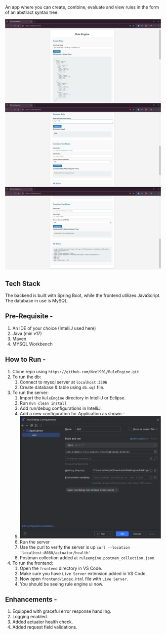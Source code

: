 An app where you can create, combine, evaluate and view rules in the form of an abstract syntax tree.


<img src="assets/ruleengine1.png">

<img src="assets/ruleengine2.png">

<img src="assets/ruleengine3.png">

## Tech Stack
The backend is built with Spring Boot, while the frontend utilizes JavaScript. The database in use is MySQL.

## Pre-Requisite - 
1. An IDE of your choice (IntelliJ used here)
2. Java (min v17)
3. Maven
4. MYSQL Workbench
   
## How to Run -
1. Clone repo using  `https://github.com/Neel901/RuleEngine.git`
2. To run the db:
    1. Connect to mysql server at `localhost:3306`
    2. Create database & table using `db.sql` file.
3. To run the server:
    1. Import the `RuleEngine` directory in IntelliJ or Eclipse.
    2. Run `mvn clean install`
    3. Add run/debug configurations in IntelliJ.
    4. Add a new configuration for Application as shown -
    5. <img src="assets/runconfig.png">
    6. Run the server
    7. Use the curl to verify the server is up `curl --location 'localhost:8080/actuator/health'`
    8. Postman collection added at `ruleengine.postman_collection.json`.
4. To run the frontend:
    1. Open the `frontend` directory in VS Code.
    2. Make sure you have `Live Server` extension added in VS Code.
    3. Now open `frontend/index.html` file with `Live Server`.
    4. You should be seeing rule engine ui now.

## Enhancements - 
1. Equipped with graceful error response handling.
2. Logging enabled.
3. Added actuator health check.
4. Added request field validations.
